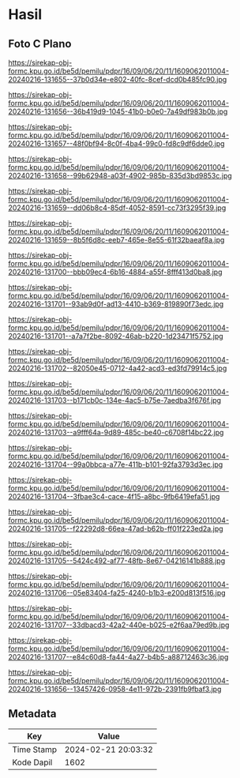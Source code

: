 # Hasil

## Foto C Plano

https://sirekap-obj-formc.kpu.go.id/be5d/pemilu/pdpr/16/09/06/20/11/1609062011004-20240216-131655--37b0d34e-e802-40fc-8cef-dcd0b485fc90.jpg

https://sirekap-obj-formc.kpu.go.id/be5d/pemilu/pdpr/16/09/06/20/11/1609062011004-20240216-131656--36b419d9-1045-41b0-b0e0-7a49df983b0b.jpg

https://sirekap-obj-formc.kpu.go.id/be5d/pemilu/pdpr/16/09/06/20/11/1609062011004-20240216-131657--48f0bf94-8c0f-4ba4-99c0-fd8c9df6dde0.jpg

https://sirekap-obj-formc.kpu.go.id/be5d/pemilu/pdpr/16/09/06/20/11/1609062011004-20240216-131658--99b62948-a03f-4902-985b-835d3bd9853c.jpg

https://sirekap-obj-formc.kpu.go.id/be5d/pemilu/pdpr/16/09/06/20/11/1609062011004-20240216-131659--dd06b8c4-85df-4052-8591-cc73f3295f39.jpg

https://sirekap-obj-formc.kpu.go.id/be5d/pemilu/pdpr/16/09/06/20/11/1609062011004-20240216-131659--8b5f6d8c-eeb7-465e-8e55-61f32baeaf8a.jpg

https://sirekap-obj-formc.kpu.go.id/be5d/pemilu/pdpr/16/09/06/20/11/1609062011004-20240216-131700--bbb09ec4-6b16-4884-a55f-8fff413d0ba8.jpg

https://sirekap-obj-formc.kpu.go.id/be5d/pemilu/pdpr/16/09/06/20/11/1609062011004-20240216-131701--93ab9d0f-ad13-4410-b369-819890f73edc.jpg

https://sirekap-obj-formc.kpu.go.id/be5d/pemilu/pdpr/16/09/06/20/11/1609062011004-20240216-131701--a7a7f2be-8092-46ab-b220-1d23471f5752.jpg

https://sirekap-obj-formc.kpu.go.id/be5d/pemilu/pdpr/16/09/06/20/11/1609062011004-20240216-131702--82050e45-0712-4a42-acd3-ed3fd79914c5.jpg

https://sirekap-obj-formc.kpu.go.id/be5d/pemilu/pdpr/16/09/06/20/11/1609062011004-20240216-131703--b171cb0c-134e-4ac5-b75e-7aedba3f676f.jpg

https://sirekap-obj-formc.kpu.go.id/be5d/pemilu/pdpr/16/09/06/20/11/1609062011004-20240216-131703--a9fff64a-9d89-485c-be40-c6708f14bc22.jpg

https://sirekap-obj-formc.kpu.go.id/be5d/pemilu/pdpr/16/09/06/20/11/1609062011004-20240216-131704--99a0bbca-a77e-411b-b101-92fa3793d3ec.jpg

https://sirekap-obj-formc.kpu.go.id/be5d/pemilu/pdpr/16/09/06/20/11/1609062011004-20240216-131704--3fbae3c4-cace-4f15-a8bc-9fb6419efa51.jpg

https://sirekap-obj-formc.kpu.go.id/be5d/pemilu/pdpr/16/09/06/20/11/1609062011004-20240216-131705--f22292d8-66ea-47ad-b62b-ff01f223ed2a.jpg

https://sirekap-obj-formc.kpu.go.id/be5d/pemilu/pdpr/16/09/06/20/11/1609062011004-20240216-131705--5424c492-af77-48fb-8e67-04216141b888.jpg

https://sirekap-obj-formc.kpu.go.id/be5d/pemilu/pdpr/16/09/06/20/11/1609062011004-20240216-131706--05e83404-fa25-4240-b1b3-e200d813f516.jpg

https://sirekap-obj-formc.kpu.go.id/be5d/pemilu/pdpr/16/09/06/20/11/1609062011004-20240216-131707--33dbacd3-42a2-440e-b025-e2f6aa79ed9b.jpg

https://sirekap-obj-formc.kpu.go.id/be5d/pemilu/pdpr/16/09/06/20/11/1609062011004-20240216-131707--e84c60d8-fa44-4a27-b4b5-a88712463c36.jpg

https://sirekap-obj-formc.kpu.go.id/be5d/pemilu/pdpr/16/09/06/20/11/1609062011004-20240216-131656--13457426-0958-4e11-972b-2391fb9fbaf3.jpg


## Metadata

| Key        | Value               |
| ---------- | ------------------- |
| Time Stamp | 2024-02-21 20:03:32 |
| Kode Dapil | 1602                |



